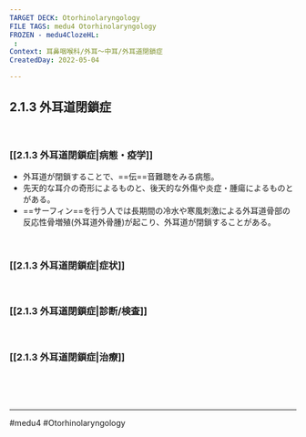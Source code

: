 ```yaml
---
TARGET DECK: Otorhinolaryngology
FILE TAGS: medu4 Otorhinolaryngology
FROZEN - medu4ClozeHL:
 : 
Context: 耳鼻咽喉科/外耳〜中耳/外耳道閉鎖症
CreatedDay: 2022-05-04

---
```


## 2.1.3 外耳道閉鎖症

<br>

### [[2.1.3 外耳道閉鎖症|病態・疫学]]
* 外耳道が閉鎖することで、==伝==音難聴をみる病態。 
* 先天的な耳介の奇形によるものと、後天的な外傷や炎症・腫瘍によるものとがある。
* ==サーフィン==を行う人では長期間の冷水や寒風刺激による外耳道骨部の反応性骨増殖(外耳道外骨腫)が起こり、外耳道が閉鎖することがある。
<!--ID: 1651896784269-->




<br>

### [[2.1.3 外耳道閉鎖症|症状]]


<br>

### [[2.1.3 外耳道閉鎖症|診断/検査]]


<br>

### [[2.1.3 外耳道閉鎖症|治療]]


<br><br><br>

---
#medu4 #Otorhinolaryngology 